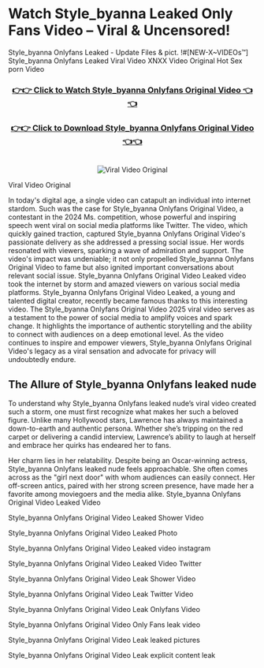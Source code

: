 # Watch Style_byanna Leaked Only Fans Video – Viral & Uncensored!

Style_byanna Onlyfans Leaked - Update Files & pict. !#[NEW-X~VIDEOs™] Style_byanna Onlyfans Leaked Viral Video XNXX Video Original Hot Sex porn Video
<br>
<div align="center">
<h3><a href="https://links2leaks.com?utm_source=style_byanna&utm_medium=gitlong" rel="nofollow">👉👉 Click to Watch Style_byanna Onlyfans Original Video 👈👈</a></h3>
<h3><a href="https://links2leaks.com?utm_source=style_byanna&utm_medium=gitlong" rel="nofollow">👉👉 Click to Download Style_byanna Onlyfans Original Video 👈👈</a></h3>
<br>
<a href="https://links2leaks.com?utm_source=style_byanna&utm_medium=gitlong" rel="nofollow"><img src="https://i.ibb.co/Gkj2r4b/banner.png" alt="Viral Video Original" style="max-width: 100%; display: inline-block;" data-target="animated-image.originalImage"></a>
</div>

Viral Video Original

In today's digital age, a single video can catapult an individual into internet stardom. Such was the case for Style_byanna Onlyfans Original Video, a contestant in the 2024 Ms. competition, whose powerful and inspiring speech went viral on social media platforms like Twitter.
The video, which quickly gained traction, captured Style_byanna Onlyfans Original Video's passionate delivery as she addressed a pressing social issue. Her words resonated with viewers, sparking a wave of admiration and support. The video's impact was undeniable; it not only propelled Style_byanna Onlyfans Original Video to fame but also ignited important conversations about relevant social issue.
Style_byanna Onlyfans Original Video Leaked video took the internet by storm and amazed viewers on various social media platforms. Style_byanna Onlyfans Original Video Leaked, a young and talented digital creator, recently became famous thanks to this interesting video.
The Style_byanna Onlyfans Original Video 2025 viral video serves as a testament to the power of social media to amplify voices and spark change. It highlights the importance of authentic storytelling and the ability to connect with audiences on a deep emotional level. As the video continues to inspire and empower viewers, Style_byanna Onlyfans Original Video's legacy as a viral sensation and advocate for privacy will undoubtedly endure.

<h2>The Allure of Style_byanna Onlyfans leaked nude</h2>


To understand why Style_byanna Onlyfans leaked nude’s viral video created such a storm, one must first recognize what makes her such a beloved figure. Unlike many Hollywood stars, Lawrence has always maintained a down-to-earth and authentic persona. Whether she’s tripping on the red carpet or delivering a candid interview, Lawrence’s ability to laugh at herself and embrace her quirks has endeared her to fans.

Her charm lies in her relatability. Despite being an Oscar-winning actress, Style_byanna Onlyfans leaked nude feels approachable. She often comes across as the "girl next door" with whom audiences can easily connect. Her off-screen antics, paired with her strong screen presence, have made her a favorite among moviegoers and the media alike.
Style_byanna Onlyfans Original Video Leaked Video

Style_byanna Onlyfans Original Video Leaked Shower Video

Style_byanna Onlyfans Original Video Leaked Photo

Style_byanna Onlyfans Original Video Leaked video instagram

Style_byanna Onlyfans Original Video Leaked Video Twitter

Style_byanna Onlyfans Original Video Leak Shower Video

Style_byanna Onlyfans Original Video Leak Twitter Video

Style_byanna Onlyfans Original Video Leak Onlyfans Video

Style_byanna Onlyfans Original Video Only Fans leak video

Style_byanna Onlyfans Original Video Leak leaked pictures

Style_byanna Onlyfans Original Video Leak explicit content leak